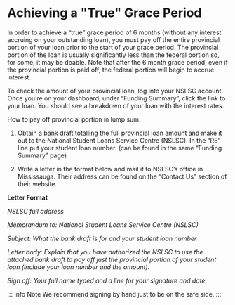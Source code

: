 # Achieving a "True" Grace Period

In order to achieve a “true” grace period of 6 months (without any interest accruing on your outstanding loan), you must pay off the entire provincial portion of your loan prior to the start of your grace period. The provincial portion of the loan is usually significantly less than the federal portion so, for some, it may be doable. Note that after the 6 month grace period, even if the provincial portion is paid off, the federal portion will begin to accrue interest.

To check the amount of your provincial loan, log into your NSLSC account. Once you’re on your dashboard, under “Funding Summary”, click the link to your loan. You should see a breakdown of your loan with the interest rates.

How to pay off provincial portion in lump sum:

1. Obtain a bank draft totalling the full provincial loan amount and make it out to the National Student Loans Service Centre (NSLSC). In the “RE” line put your student loan number. (can be found in the same “Funding Summary” page)

2. Write a letter in the format below and mail it to NSLSC’s office in Mississauga. Their address can be found on the “Contact Us” section of their website.

**Letter Format**

_NSLSC full address_

_Memorandum to: National Student Loans Service Centre (NSLSC)_

_Subject: What the bank draft is for and your student loan number_

_Letter body: Explain that you have authorized the NSLSC to use the attached bank draft to pay off just the provincial portion of your student loan (include your loan number and the amount)._

_Sign off: Your full name typed and a line for your signature and date._

::: info Note
We recommend signing by hand just to be on the safe side.
:::
